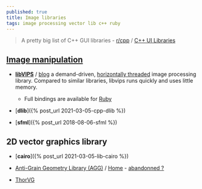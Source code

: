 ```yaml
---
published: true
title: Image libraries
tags: image processing vector lib c++ ruby
---
```

> A pretty big list of C++ GUI libraries - [r/cpp](https://www.reddit.com/r/cpp/comments/babfl5/a_pretty_big_list_of_c_gui_libraries/) / [C++ UI Libraries](https://philippegroarke.com/posts/2018/c++_ui_solutions/)

## [Image manipulation](https://stackoverflow.com/questions/1610210/c-graphic-drawing-library)

- [**libVIPS**](https://www.libvips.org/) / [blog](http://libvips.blogspot.com/) a demand-driven, [horizontally threaded](https://github.com/libvips/libvips/wiki/Why-is-libvips-quick) image processing library. Compared to similar libraries, libvips runs quickly and uses little memory.
  	- Full bindings are available for [Ruby](https://github.com/libvips/ruby-vips)
    
- [**dlib**]({% post_url 2021-03-05-cpp-dlib %})
- [**sfml**]({% post_url 2018-08-06-sfml %})

## 2D vector graphics library
- [**cairo**]({% post_url 2021-03-05-lib-cairo %})
    
- [Anti-Grain Geometry Library (AGG)](https://github.com/ghaerr/agg-2.6) / [Home](http://antigrain.com/) - [abandonned ?](https://www.reddit.com/r/rust/comments/9nhhh8/a_crate_i_want_2d_graphics/e7mmank?utm_source=share&utm_medium=web2x&context=3)

- [ThorVG](https://github.com/Samsung/thorvg)
